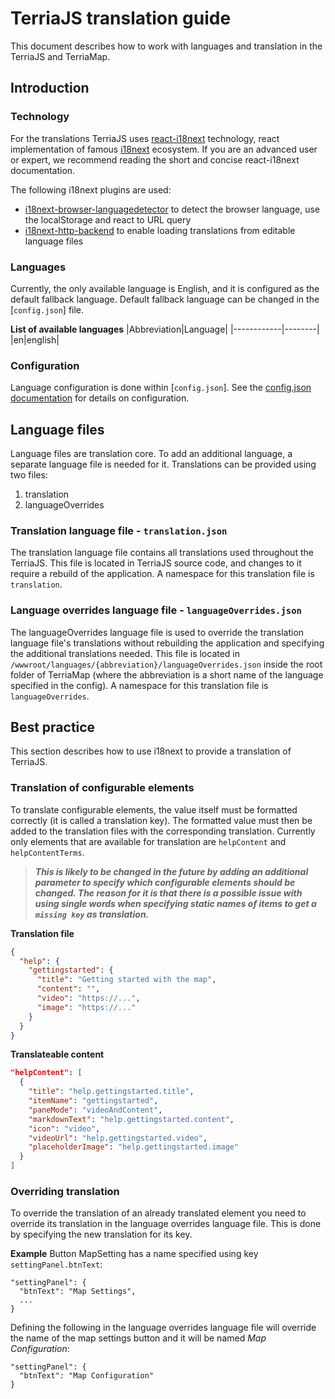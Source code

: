 # TerriaJS translation guide

This document describes how to work with languages and translation in the TerriaJS and TerriaMap.

## Introduction

### Technology

For the translations TerriaJS uses [react-i18next](https://react.i18next.com/) technology, react implementation of famous [i18next](https://i18next.com) ecosystem.
If you are an advanced user or expert, we recommend reading the short and concise react-i18next documentation.

The following i18next plugins are used:
* [i18next-browser-languagedetector](https://github.com/i18next/i18next-browser-languageDetector) to detect the browser language, use the localStorage and react to URL query
* [i18next-http-backend](https://github.com/i18next/i18next-http-backend) to enable loading translations from editable language files

### Languages

Currently, the only available language is English, and it is configured as the default fallback language. Default fallback language can be changed in the [`config.json`] file.

**List of available languages**
|Abbreviation|Language|
|------------|--------|
|en|english|

### Configuration

Language configuration is done within [`config.json`]. See the [config.json documentation](../customizing/client-side-config.md#LanguageConfiguration) for details on configuration.

## Language files

Language files are translation core. To add an additional language, a separate language file is needed for it. Translations can be provided using two files:
1. translation
2. languageOverrides

### Translation language file - `translation.json`

The translation language file contains all translations used throughout the TerriaJS. This file is located in TerriaJS source code, and changes to it require a rebuild of the application. A namespace for this translation file is `translation`.

### Language overrides language file - `languageOverrides.json`

The languageOverrides language file is used to override the translation language file's translations without rebuilding the application and specifying the additional translations needed. This file is located in `/wwwroot/languages/{abbreviation}/languageOverrides.json` inside the root folder of TerriaMap (where the abbreviation is a short name of the language specified in the config). A namespace for this translation file is `languageOverrides`.

## Best practice

This section describes how to use i18next to provide a translation of TerriaJS.

### Translation of configurable elements

To translate configurable elements, the value itself must be formatted correctly (it is called a translation key). The formatted value must then be added to the translation files with the corresponding translation. Currently only elements that are available for translation are `helpContent` and `helpContentTerms`.

>***This is likely to be changed in the future by adding an additional parameter to specify which configurable elements should be changed. The reason for it is that there is a possible issue with using single words when specifying static names of items to get a `missing key` as translation.***

**Translation file**
```json
{
  "help": {
    "gettingstarted": {
      "title": "Getting started with the map",
      "content": "",
      "video": "https://...",
      "image": "https://..."
    }
  }
}
```

**Translateable content**
```json
"helpContent": [
  {
    "title": "help.gettingstarted.title",
    "itemName": "gettingstarted",
    "paneMode": "videoAndContent",
    "markdownText": "help.gettingstarted.content",
    "icon": "video",
    "videoUrl": "help.gettingstarted.video",
    "placeholderImage": "help.gettingstarted.image"
  }
]
```

### Overriding translation

To override the translation of an already translated element you need to override its translation in the language overrides language file. This is done by specifying the new translation for its key.

**Example**
Button MapSetting has a name specified using key `settingPanel.btnText`:
```json5
"settingPanel": {
  "btnText": "Map Settings",
  ...
}
```

Defining the following in the language overrides language file will override the name of the map settings button and it will be named *Map Configuration*:
```json5
"settingPanel": {
  "btnText": "Map Configuration"
}
```